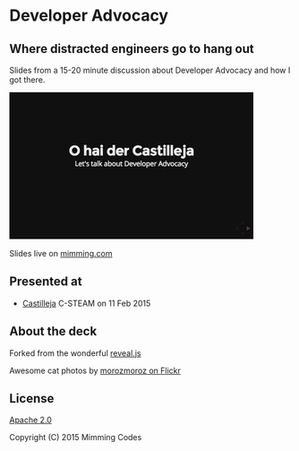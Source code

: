 # Developer Advocacy
## Where distracted engineers go to hang out

Slides from a 15-20 minute discussion about Developer Advocacy and how I got there.

![animated gif preview](preview.gif)

Slides live on [mimming.com](http://mimming.com/presos/c-steam-on-dev-advocacy/)

## Presented at
- [Castilleja](http://www.castilleja.org/) C-STEAM on 11 Feb 2015

## About the deck

Forked from the wonderful [reveal.js](https://github.com/hakimel/reveal.js)

Awesome cat photos by [morozmoroz on Flickr](https://www.flickr.com/photos/morozmoroz/)

## License

[Apache 2.0](http://www.apache.org/licenses/LICENSE-2.0)

Copyright (C) 2015 Mimming Codes
